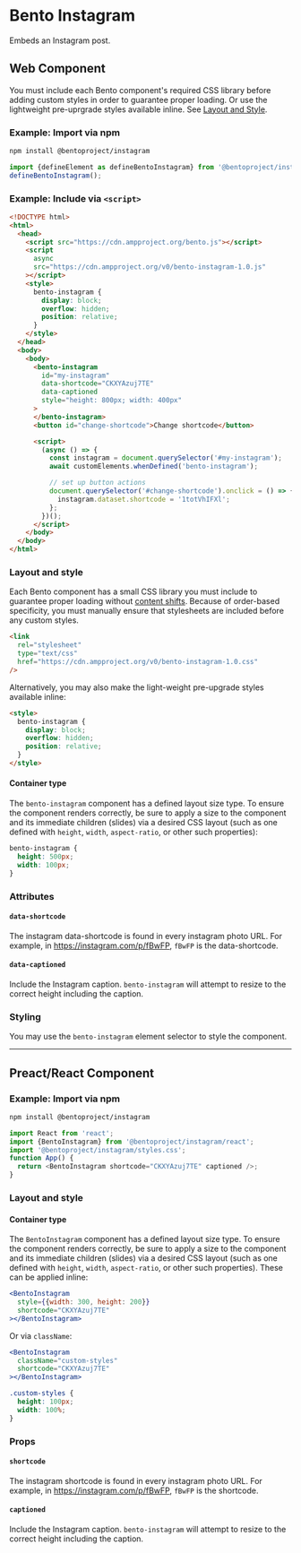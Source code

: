 # Bento Instagram

Embeds an Instagram post.

## Web Component

You must include each Bento component's required CSS library before adding custom styles in order to guarantee proper loading. Or use the lightweight pre-uprgrade styles available inline. See [Layout and Style](#layout-and-style).

### Example: Import via npm

```sh
npm install @bentoproject/instagram
```

```javascript
import {defineElement as defineBentoInstagram} from '@bentoproject/instagram';
defineBentoInstagram();
```

### Example: Include via `<script>`

<!--% example %-->

```html
<!DOCTYPE html>
<html>
  <head>
    <script src="https://cdn.ampproject.org/bento.js"></script>
    <script
      async
      src="https://cdn.ampproject.org/v0/bento-instagram-1.0.js"
    ></script>
    <style>
      bento-instagram {
        display: block;
        overflow: hidden;
        position: relative;
      }
    </style>
  </head>
  <body>
    <body>
      <bento-instagram
        id="my-instagram"
        data-shortcode="CKXYAzuj7TE"
        data-captioned
        style="height: 800px; width: 400px"
      >
      </bento-instagram>
      <button id="change-shortcode">Change shortcode</button>

      <script>
        (async () => {
          const instagram = document.querySelector('#my-instagram');
          await customElements.whenDefined('bento-instagram');

          // set up button actions
          document.querySelector('#change-shortcode').onclick = () => {
            instagram.dataset.shortcode = '1totVhIFXl';
          };
        })();
      </script>
    </body>
  </body>
</html>
```

### Layout and style

Each Bento component has a small CSS library you must include to guarantee proper loading without [content shifts](https://web.dev/cls/). Because of order-based specificity, you must manually ensure that stylesheets are included before any custom styles.

```html
<link
  rel="stylesheet"
  type="text/css"
  href="https://cdn.ampproject.org/v0/bento-instagram-1.0.css"
/>
```

Alternatively, you may also make the light-weight pre-upgrade styles available inline:

```html
<style>
  bento-instagram {
    display: block;
    overflow: hidden;
    position: relative;
  }
</style>
```

#### Container type

The `bento-instagram` component has a defined layout size type. To ensure the component renders correctly, be sure to apply a size to the component and its immediate children (slides) via a desired CSS layout (such as one defined with `height`, `width`, `aspect-ratio`, or other such properties):

```css
bento-instagram {
  height: 500px;
  width: 100px;
}
```

### Attributes

#### `data-shortcode`

The instagram data-shortcode is found in every instagram photo URL. For example, in https://instagram.com/p/fBwFP, <code>fBwFP</code> is the data-shortcode.

#### `data-captioned`

Include the Instagram caption. `bento-instagram` will attempt to resize to the correct height including the caption.

### Styling

You may use the `bento-instagram` element selector to style the component.

---

## Preact/React Component

### Example: Import via npm

```sh
npm install @bentoproject/instagram
```

```javascript
import React from 'react';
import {BentoInstagram} from '@bentoproject/instagram/react';
import '@bentoproject/instagram/styles.css';
function App() {
  return <BentoInstagram shortcode="CKXYAzuj7TE" captioned />;
}
```

### Layout and style

#### Container type

The `BentoInstagram` component has a defined layout size type. To ensure the component renders correctly, be sure to apply a size to the component and its immediate children (slides) via a desired CSS layout (such as one defined with `height`, `width`, `aspect-ratio`, or other such properties). These can be applied inline:

```jsx
<BentoInstagram
  style={{width: 300, height: 200}}
  shortcode="CKXYAzuj7TE"
></BentoInstagram>
```

Or via `className`:

```jsx
<BentoInstagram
  className="custom-styles"
  shortcode="CKXYAzuj7TE"
></BentoInstagram>
```

```css
.custom-styles {
  height: 100px;
  width: 100%;
}
```

### Props

#### `shortcode`

The instagram shortcode is found in every instagram photo URL. For example, in https://instagram.com/p/fBwFP, <code>fBwFP</code> is the shortcode.

#### `captioned`

Include the Instagram caption. `bento-instagram` will attempt to resize to the correct height including the caption.
